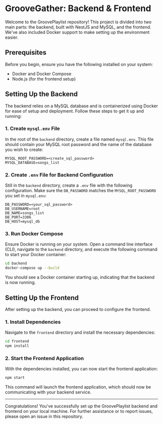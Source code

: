 
# GrooveGather: Backend & Frontend

Welcome to the GroovePlaylist repository! This project is divided into two main parts: the backend, built with NestJS and MySQL, and the frontend. We've also included Docker support to make setting up the environment easier.

## Prerequisites

Before you begin, ensure you have the following installed on your system:
- Docker and Docker Compose
- Node.js (for the frontend setup)

## Setting Up the Backend

The backend relies on a MySQL database and is containerized using Docker for ease of setup and deployment. Follow these steps to get it up and running:

### 1. Create `mysql.env` File

In the root of the `backend` directory, create a file named `mysql.env`. This file should contain your MySQL root password and the name of the database you wish to create:

```env
MYSQL_ROOT_PASSWORD=<create_sql_password>
MYSQL_DATABASE=songs_list
```

### 2. Create `.env` File for Backend Configuration

Still in the `backend` directory, create a `.env` file with the following configuration. Make sure the `DB_PASSWORD` matches the `MYSQL_ROOT_PASSWORD` you set in `mysql.env`:

```env
DB_PASSWORD=<your_sql_password>
DB_USERNAME=root
DB_NAME=songs_list
DB_PORT=3306
DB_HOST=mysql_db
```

### 3. Run Docker Compose

Ensure Docker is running on your system. Open a command line interface (CLI), navigate to the `backend` directory, and execute the following command to start your Docker container:

```bash
cd backend
docker-compose up --build
```

You should see a Docker container starting up, indicating that the backend is now running.

## Setting Up the Frontend

After setting up the backend, you can proceed to configure the frontend.

### 1. Install Dependencies

Navigate to the `frontend` directory and install the necessary dependencies:

```bash
cd frontend
npm install
```

### 2. Start the Frontend Application

With the dependencies installed, you can now start the frontend application:

```bash
npm start
```

This command will launch the frontend application, which should now be communicating with your backend service.

---

Congratulations! You've successfully set up the GroovePlaylist backend and frontend on your local machine. For further assistance or to report issues, please open an issue in this repository.
